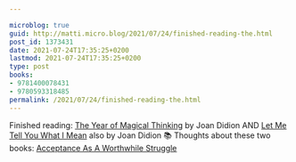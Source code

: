 ```yaml
---

microblog: true
guid: http://matti.micro.blog/2021/07/24/finished-reading-the.html
post_id: 1373431
date: 2021-07-24T17:35:25+0200
lastmod: 2021-07-24T17:35:25+0200
type: post
books:
- 9781400078431
- 9780593318485
permalink: /2021/07/24/finished-reading-the.html
---
```

Finished reading: [The Year of Magical Thinking](https://micro.blog/books/9781400078431) by Joan Didion AND [Let Me Tell You What I Mean](https://micro.blog/books/9780593318485) also by Joan Didion 📚 Thoughts about these two books: [Acceptance As A Worthwhile Struggle](/2021/07/24/acceptance-as-a.html)
